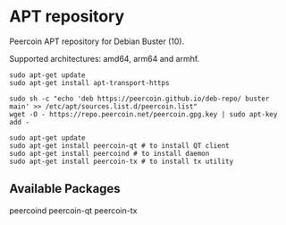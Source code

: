 # APT repository

Peercoin APT repository for Debian Buster (10).

Supported architectures: amd64, arm64 and armhf.

```
sudo apt-get update
sudo apt-get install apt-transport-https

sudo sh -c "echo 'deb https://peercoin.github.io/deb-repo/ buster main' >> /etc/apt/sources.list.d/peercoin.list"
wget -O - https://repo.peercoin.net/peercoin.gpg.key | sudo apt-key add -

sudo apt-get update
sudo apt-get install peercoin-qt # to install QT client
sudo apt-get install peercoind # to install daemon
sudo apt-get install peercoin-tx # to install tx utility
```

## Available Packages

peercoind
peercoin-qt
peercoin-tx
